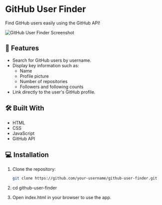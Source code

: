 # GitHub User Finder  
Find GitHub users easily using the GitHub API!  

![GitHub User Finder Screenshot](https://i.ibb.co/n7Cd7yv/Screenshot-4.png)

## 🚀 Features  
- Search for GitHub users by username.  
- Display key information such as:  
  - Name  
  - Profile picture  
  - Number of repositories  
  - Followers and following counts  
- Link directly to the user's GitHub profile.  

## 🛠️ Built With  
- HTML  
- CSS  
- JavaScript  
- GitHub API  

## 💻 Installation  

1. Clone the repository:  
   ```bash  
   git clone https://github.com/your-username/github-user-finder.git  

2. cd github-user-finder  

3. Open index.html in your browser to use the app.